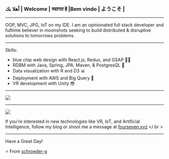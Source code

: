 
### أهلا بك | Welcome | स्वागत हे  |Bem vindo | ようこそ | 


----

OOP, MVC, JPG, IoT on my IDE. I am an opinionated full stack developer and fulltime believer in moonshots seeking to build distributed & disruptive solutions to tomorrows problems.

-----

Skills:

- blue chip web design with React.js, Redux, and GSAP 👨‍💻
- RDBM with Java, Spring, JPA, Maven, & PostgresQL 💾
- Data visualization with R and D3 📊
- Deployment with AWS and Big Query 🚀
- VR development with Unity 😎

-----


<a href="https://github.com/schroeder-g">
  <img src="https://github-readme-stats.vercel.app/api?username=schroeder-g&show_icons=true&hide_border=true" />
</a>

---

<a href="https://github.com/schroeder-g">
  <img src="https://github-readme-stats.vercel.app/api/top-langs/?username=schroeder-g&layout=compact" />
</a>


If you're interested in new technologies like VR, IoT, and Artificial Intelligence, follow my blog or shoot me a message at <a href="https://fourseven.xyz">fourseven.xyz</a>
</ br >


-----


Have a Great Day!

⭐️ From [schroeder-g](https://github.com/schroeder-g)
